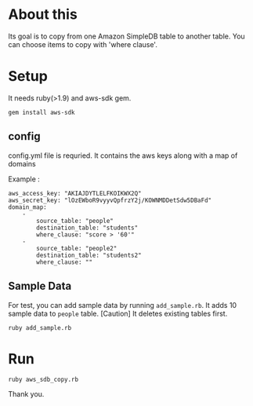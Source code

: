 # About this
Its goal is to copy from one Amazon SimpleDB table to another table. You can choose items to copy with 'where clause'.


# Setup
It needs ruby(>1.9) and aws-sdk gem.

    gem install aws-sdk

## config
config.yml file is requried. It contains the aws keys along with a map of domains

Example : 

    aws_access_key: "AKIAJDYTLELFKOIKWX2Q"
    aws_secret_key: "lOzEWboR9vyyvQpfrzY2j/KOWNMDDetSdw5DBaFd"
    domain_map:
        -
            source_table: "people"
            destination_table: "students"
            where_clause: "score > '60'"
        -
            source_table: "people2"
            destination_table: "students2"
            where_clause: ""

## Sample Data
For test, you can add sample data by running `add_sample.rb`. It adds 10 sample data to `people` table. 
[Caution] It deletes existing tables first.

    ruby add_sample.rb


# Run

    ruby aws_sdb_copy.rb


Thank you.
